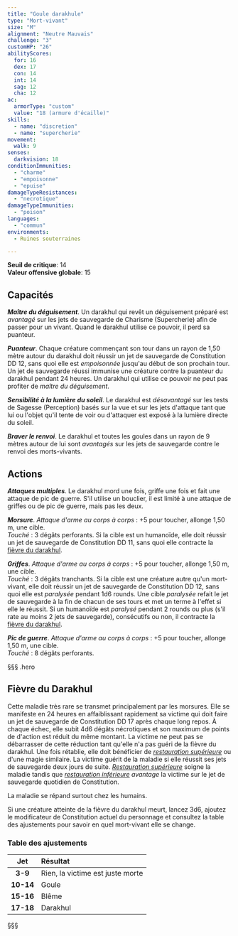 ```yaml
---
title: "Goule darakhule"
type: "Mort-vivant"
size: "M"
alignment: "Neutre Mauvais"
challenge: "3"
customHP: "26"
abilityScores:
  for: 16
  dex: 17
  con: 14
  int: 14
  sag: 12
  cha: 12
ac:
  armorType: "custom"
  value: "18 (armure d'écaille)"
skills:
  - name: "discretion"
  - name: "supercherie"
movement:
  walk: 9
senses:
  darkvision: 18
conditionImmunities:
  - "charme"
  - "empoisonne"
  - "epuise"
damageTypeResistances:
  - "necrotique"
damageTypeImmunities:
  - "poison"
languages:
  - "commun"
environments:
  - Ruines souterraines

---
```

**Seuil de critique**: 14        
**Valeur offensive globale**: 15   
## Capacités
_**Maître du déguisement**_. Un darakhul qui revêt un déguisement préparé est _avantagé_ sur les jets de sauvegarde de Charisme (Supercherie) afin de passer pour un vivant. Quand le darakhul utilise ce pouvoir, il perd sa puanteur.

_**Puanteur**_. Chaque créature commençant son tour dans un rayon de 1,50 mètre autour du darakhul doit réussir un jet de sauvegarde de Constitution DD 12, sans quoi elle est _empoisonnée_ jusqu'au début de son prochain tour. Un jet de sauvegarde réussi immunise une créature contre la puanteur du darakhul pendant 24 heures. Un darakhul qui utilise ce pouvoir ne peut pas profiter de _maître du déguisement_.

_**Sensibilité à la lumière du soleil**_. Le darakhul est _désavantagé_ sur les tests de Sagesse (Perception) basés sur la vue et sur les jets d'attaque tant que lui ou l'objet qu'il tente de voir ou d'attaquer est exposé à la lumière directe du soleil.

_**Braver le renvoi**_. Le darakhul et toutes les goules dans un rayon de 9 mètres autour de lui sont _avantagés_ sur les jets de sauvegarde contre le renvoi des morts-vivants.

## Actions
_**Attaques multiples**_. Le darakhul mord une fois, griffe une fois et fait une attaque de pic de guerre. S'il utilise un bouclier, il est limité à une attaque de griffes ou de pic de guerre, mais pas les deux.

_**Morsure**_. _Attaque d'arme au corps à corps_ : +5 pour toucher, allonge 1,50 m, une cible.  
_Touché_ : 3 dégâts perforants. Si la cible est un humanoïde, elle doit réussir un jet de sauvegarde de Constitution DD 11, sans quoi elle contracte la [fièvre du darakhul](#fievre-du-darakhul).

_**Griffes**_. _Attaque d'arme au corps à corps_ : +5 pour toucher, allonge 1,50 m, une cible.  
_Touché_ : 3 dégâts tranchants. Si la cible est une créature autre qu'un mort-vivant, elle doit réussir un jet de sauvegarde de Constitution DD 12, sans quoi elle est _paralysée_ pendant 1d6 rounds. Une cible _paralysée_ refait le jet de sauvegarde à la fin de chacun de ses tours et met un terme à l'effet si elle le réussit. Si un humanoïde est _paralysé_ pendant 2 rounds ou plus (s'il rate au moins 2 jets de sauvegarde), consécutifs ou non, il contracte la [fièvre du darakhul](#fievre-du-darakhul).

_**Pic de guerre**_. _Attaque d'arme au corps à corps_ : +5 pour toucher, allonge 1,50 m, une cible.  
_Touché_ : 8 dégâts perforants.

§§§ .hero
## Fièvre du Darakhul
Cette maladie très rare se transmet principalement par les morsures. Elle se manifeste en 24 heures en affaiblissant rapidement sa victime qui doit faire un jet de sauvegarde de Constitution DD 17 après chaque long repos. À chaque échec, elle subit 4d6 dégâts nécrotiques et son maximum de points de d'action est réduit du même montant. La victime ne peut pas se débarrasser de cette réduction tant qu'elle n'a pas guéri de la fièvre du darakhul. Une fois rétablie, elle doit bénéficier de [_restauration supérieure_](/grimoire/restauration-superieure/) ou d'une magie similaire. La victime guérit de la maladie si elle réussit ses jets de sauvegarde deux jours de suite. [_Restauration supérieure_](/grimoire/restauration-superieure/) soigne la maladie tandis que [_restauration inférieure_](/grimoire/restauration-inferieure/) _avantage_ la victime sur le jet de sauvegarde quotidien de Constitution.

La maladie se répand surtout chez les humains.

Si une créature atteinte de la fièvre du darakhul meurt, lancez 3d6, ajoutez le modificateur de Constitution actuel du personnage et consultez la table des ajustements pour savoir en quel mort-vivant elle se change.
### Table des ajustements
|**Jet**|**Résultat**|
|:-:|:-|
|**3-9**|Rien, la victime est juste morte|
|**10-14**|Goule|
|**15-16**|Blême|
|**17-18**|Darakhul|
§§§
